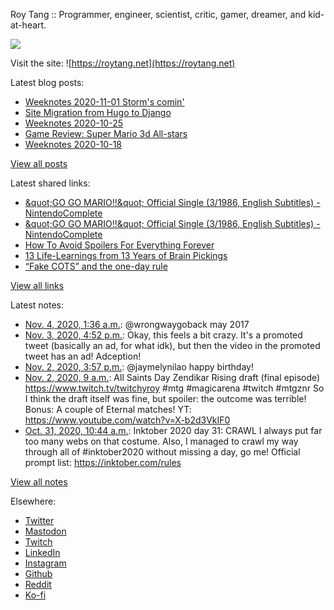 Roy Tang :: Programmer, engineer, scientist, critic, gamer, dreamer, and kid-at-heart.

![](https://roytang.net/static/img/profile.jpg)

Visit the site: ![https://roytang.net](https://roytang.net)

Latest blog posts:

- [Weeknotes 2020-11-01 Storm&#x27;s comin&#x27;](https://roytang.net/2020/11/weeknotes-2020-11-01/)
- [Site Migration from Hugo to Django](https://roytang.net/2020/10/site-migration-to-django/)
- [Weeknotes 2020-10-25](https://roytang.net/2020/10/weeknotes-2020-10-25/)
- [Game Review: Super Mario 3d All-stars](https://roytang.net/2020/10/mario-3d-all-stars/)
- [Weeknotes 2020-10-18](https://roytang.net/2020/10/weeknotes-2020-10-18/)

[View all posts](https://roytang.net/blog)

Latest shared links:

- [&amp;quot;GO GO MARIO!!&amp;quot; Official Single (3/1986, English Subtitles) - NintendoComplete](https://roytang.net/2020/11/quotgo-go-marioquot-official-single-31986-english-subtitles-nintendocomplete/)
- [&amp;quot;GO GO MARIO!!&amp;quot; Official Single (3/1986, English Subtitles) - NintendoComplete](https://roytang.net/2020/11/quotgo-go-marioquot-official-single-31986-english-subtitles-nintendocomplete/)
- [How To Avoid Spoilers For Everything Forever](https://roytang.net/2020/11/how-to-avoid-spoilers-for-everything-forever/)
- [13 Life-Learnings from 13 Years of Brain Pickings](https://roytang.net/2020/11/13-life-learnings-from-13-years-of-brain-pickings/)
- [“Fake COTS” and the one-day rule](https://roytang.net/2020/10/fake-cots-and-the-one-day-rule/)

[View all links](https://roytang.net/links)

Latest notes:

- [Nov. 4, 2020, 1:36 a.m.](https://roytang.net/2020/11/1323801262966534145/): @wrongwaygoback may 2017
- [Nov. 3, 2020, 4:52 p.m.](https://roytang.net/2020/11/1323669425216606208/): Okay, this feels a bit crazy. It&#x27;s a promoted tweet (basically an ad, for what idk), but then the video in the promoted tweet has an ad! Adception!
- [Nov. 2, 2020, 3:57 p.m.](https://roytang.net/2020/11/1323293273360756736/): @jaymelynilao happy birthday!
- [Nov. 2, 2020, 9 a.m.](https://roytang.net/2020/11/1323188153411424256/): All Saints Day Zendikar Rising draft (final episode) https://www.twitch.tv/twitchyroy #mtg #magicarena #twitch #mtgznr So I think the draft itself was fine, but spoiler: the outcome was terrible! Bonus: A couple of Eternal matches! YT: https://www.youtube.com/watch?v=X-b2d3VkIF0
- [Oct. 31, 2020, 10:44 a.m.](https://roytang.net/2020/10/inktober-31-crawl/): Inktober 2020 day 31: CRAWL I always put far too many webs on that costume. Also, I managed to crawl my way through all of #inktober2020 without missing a day, go me! Official prompt list: https://inktober.com/rules

[View all notes](https://roytang.net/notes)

Elsewhere:

- [Twitter](https://twitter.com/roytang)
- [Mastodon](https://mastodon.technology/@roytang)
- [Twitch](https://twitch.tv/twitchyroy)
- [LinkedIn](https://www.linkedin.com/in/roytang)
- [Instagram](https://instagram.com/roytang0400)
- [Github](https://github.com/roytang)
- [Reddit](https://reddit.com/u/hungryroy)
- [Ko-fi](https://ko-fi.com/roytang)